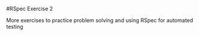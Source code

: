 #RSpec Exercise 2

More exercises to practice problem solving and using RSpec for automated testing
